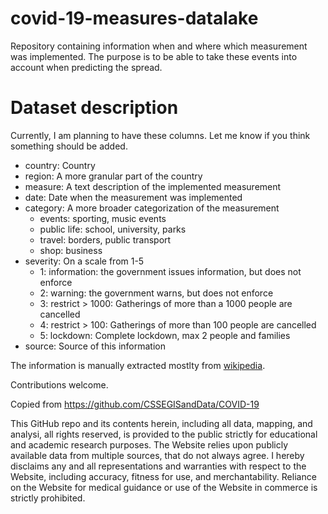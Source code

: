 # covid-19-measures-datalake
Repository containing information when and where which measurement was implemented.
The purpose is to be able to take these events into account when predicting the spread.

# Dataset description
Currently, I am planning to have these columns. Let me know if you think something should be added.

- country: Country
- region: A more granular part of the country
- measure: A text description of the implemented measurement
- date: Date when the measurement was implemented
- category: A more broader categorization of the measurement
    - events: sporting, music events
    - public life: school, university, parks
    - travel: borders, public transport
    - shop: business
- severity: On a scale from 1-5
    - 1: information: the government issues information, but does not enforce
    - 2: warning: the government warns, but does not enforce
    - 3: restrict > 1000: Gatherings of more than a 1000 people are cancelled
    - 4: restrict > 100: Gatherings of more than 100 people are cancelled
    - 5: lockdown: Complete lockdown, max 2 people and families
- source: Source of this information


The information is manually extracted mostlty from [wikipedia](https://en.wikipedia.org/wiki/Category:2019%E2%80%9320_coronavirus_pandemic_by_country_and_territory).

Contributions welcome.

Copied from https://github.com/CSSEGISandData/COVID-19

This GitHub repo and its contents herein, including all data, mapping, and analysi, all rights reserved, is provided to the public strictly for educational and academic research purposes. The Website relies upon publicly available data from multiple sources, that do not always agree. I hereby disclaims any and all representations and warranties with respect to the Website, including accuracy, fitness for use, and merchantability. Reliance on the Website for medical guidance or use of the Website in commerce is strictly prohibited.
